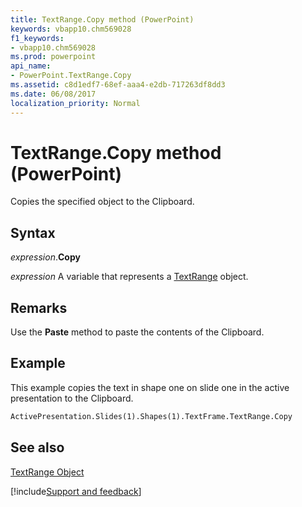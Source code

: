 ```yaml
---
title: TextRange.Copy method (PowerPoint)
keywords: vbapp10.chm569028
f1_keywords:
- vbapp10.chm569028
ms.prod: powerpoint
api_name:
- PowerPoint.TextRange.Copy
ms.assetid: c8d1edf7-68ef-aaa4-e2db-717263df8dd3
ms.date: 06/08/2017
localization_priority: Normal
---
```



# TextRange.Copy method (PowerPoint)

Copies the specified object to the Clipboard.


## Syntax

_expression_.**Copy**

 _expression_ A variable that represents a [TextRange](./PowerPoint.TextRange.md) object.


## Remarks

Use the  **Paste** method to paste the contents of the Clipboard.


## Example

This example copies the text in shape one on slide one in the active presentation to the Clipboard.


```vb
ActivePresentation.Slides(1).Shapes(1).TextFrame.TextRange.Copy
```


## See also


[TextRange Object](PowerPoint.TextRange.md)

[!include[Support and feedback](~/includes/feedback-boilerplate.md)]